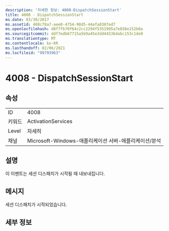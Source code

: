 ```yaml
---
description: '자세한 정보: 4008-DispatchSessionStart'
title: 4008 - DispatchSessionStart
ms.date: 03/30/2017
ms.assetid: 488c78a7-aee0-4754-98d5-44afa838fed7
ms.openlocfilehash: d8f7fb70f64c2cc2294f5351995a7e036e152b0a
ms.sourcegitcommit: ddf7edb67715a5b9a45e3dd44536dabc153c1de0
ms.translationtype: MT
ms.contentlocale: ko-KR
ms.lasthandoff: 02/06/2021
ms.locfileid: "99793963"
---
```

# <a name="4008---dispatchsessionstart"></a>4008 - DispatchSessionStart

## <a name="properties"></a>속성  
  
|||  
|-|-|  
|ID|4008|  
|키워드|ActivationServices|  
|Level|자세히|  
|채널|Microsoft-Windows-애플리케이션 서버-애플리케이션/분석|  
  
## <a name="description"></a>설명  

 이 이벤트는 세션 디스패치가 시작될 때 내보내집니다.  
  
## <a name="message"></a>메시지  

 세션 디스패치가 시작되었습니다.  
  
## <a name="details"></a>세부 정보
